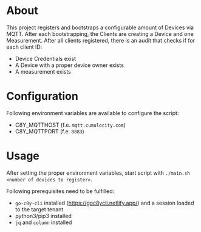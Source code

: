 # About

This project registers and bootstraps a configurable amount of Devices via MQTT. After each bootstrapping, the Clients are creating a Device and one Measurement. After all clients registered, there is an audit that checks if for each client ID:
- Device Credentials exist
- A Device with a proper device owner exists
- A measurement exists

# Configuration

Following environment variables are available to configure the script:
* C8Y_MQTTHOST (f.e. `mqtt.cumulocity.com`)
* C8Y_MQTTPORT (f.e. `8883`)

#  Usage

After setting the proper environment variables, start script with `./main.sh <number of devices to register>`. 

Following prerequisites need to be fulfilled:
* `go-c8y-cli` installed (https://goc8ycli.netlify.app/) and a session loaded to the target tenant
* python3/pip3 installed
* `jq` and `column` installed